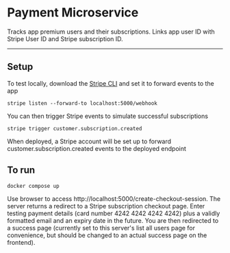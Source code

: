 # Payment Microservice 
Tracks app premium users and their subscriptions. Links app user ID with Stripe User ID and Stripe subscription ID. 
___
## Setup 
To test locally, download the [Stripe CLI](https://stripe.com/docs/stripe-cli) and set it to forward events to the app 

`stripe listen --forward-to localhost:5000/webhook`

You can then trigger Stripe events to simulate successful subscriptions 

`stripe trigger customer.subscription.created`

When deployed, a Stripe account will be set up to forward customer.subscription.created events to the deployed endpoint 

## To run 
`docker compose up`

Use browser to access http://localhost:5000/create-checkout-session. The server returns a redirect to a Stripe subscription checkout page. Enter testing payment details (card number 4242 4242 4242 4242) plus a validly formatted email and an expiry date in the future. You are then redirected to a success page (currently set to this server's list all users page for convenience, but should be changed to an actual success page on the frontend).